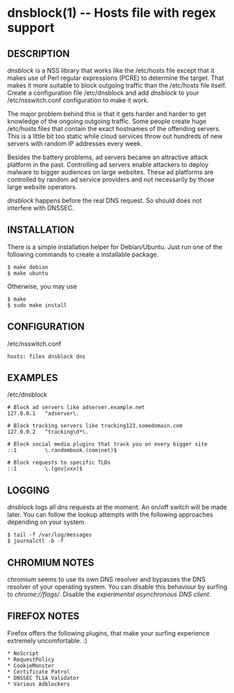 dnsblock(1) -- Hosts file with regex support
============================================

## DESCRIPTION

*dnsblock* is a NSS library that works like the /etc/hosts file except that it makes use of Perl regular expressions (PCRE) to determine the target. That makes it more suitable to block outgoing traffic than the /etc/hosts file itself. Create a configuration file /etc/dnsblock and add *dnsblock* to your /etc/nsswitch.conf configuration to make it work.

The major problem behind this is that it gets harder and harder to get knowledge of the ongoing outgoing traffic. Some people create huge /etc/hosts files that contain the exact hostnames of the offending servers. This is a little bit too static while cloud services throw out hundreds of new servers with random IP addresses every week.

Besides the battery problems, ad servers became an attractive attack platform in the past. Controlling ad servers enable attackers to deploy malware to bigger audiences on large websites. These ad platforms are controlled by random ad service providers and not necessarily by those large website operators.

*dnsblock* happens before the real DNS request. So should does not interfere with DNSSEC.

## INSTALLATION

There is a simple installation helper for Debian/Ubuntu. Just run one of the
following commands to create a installable package.

	$ make debian
	$ make ubuntu

Otherwise, you may use

	$ make
	$ sudo make install

## CONFIGURATION

/etc/nsswitch.conf

	hosts: files dnsblock dns

## EXAMPLES

/etc/dnsblock

	# Block ad servers like adserver.example.net
	127.0.0.1	^adserver\.

	# Block tracking servers like tracking123.somedomain.com
	127.0.0.2	^tracking\d*\.

	# Block social media plugins that track you on every bigger site
	::1			\.randombook.(com|net)$

	# Block requests to specific TLDs
	::1			\.(gov|xxx)$

## LOGGING

*dnsblock* logs all dns requests at the moment. An on/off switch will be made later. You can follow the lookup attempts with the following approaches depending on your system.

	$ tail -f /var/log/messages
	$ journalctl -b -f

## CHROMIUM NOTES

chromium seems to use its own DNS resolver and bypasses the DNS resolver of your operating system. You can disable this behaviour by surfing to *chrome://flags/*. Disable the *experimental asynchronous DNS client*.

## FIREFOX NOTES

Firefox offers the following plugins, that make your surfing experience extremely uncomfortable. :)

	* NoScript
	* RequestPolicy
	* CookieMonster
	* Certificate Patrol
	* DNSSEC TLSA Validator
	* Various Adblockers
